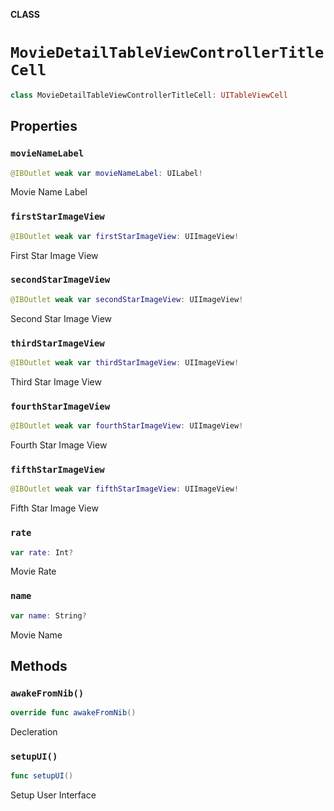 **CLASS**

# `MovieDetailTableViewControllerTitleCell`

```swift
class MovieDetailTableViewControllerTitleCell: UITableViewCell
```

## Properties
### `movieNameLabel`

```swift
@IBOutlet weak var movieNameLabel: UILabel!
```

Movie Name Label

### `firstStarImageView`

```swift
@IBOutlet weak var firstStarImageView: UIImageView!
```

First Star Image View

### `secondStarImageView`

```swift
@IBOutlet weak var secondStarImageView: UIImageView!
```

Second Star Image View

### `thirdStarImageView`

```swift
@IBOutlet weak var thirdStarImageView: UIImageView!
```

Third Star Image View

### `fourthStarImageView`

```swift
@IBOutlet weak var fourthStarImageView: UIImageView!
```

Fourth Star Image View

### `fifthStarImageView`

```swift
@IBOutlet weak var fifthStarImageView: UIImageView!
```

Fifth Star Image View

### `rate`

```swift
var rate: Int?
```

Movie Rate

### `name`

```swift
var name: String?
```

Movie Name

## Methods
### `awakeFromNib()`

```swift
override func awakeFromNib()
```

Decleration

### `setupUI()`

```swift
func setupUI()
```

Setup User Interface
